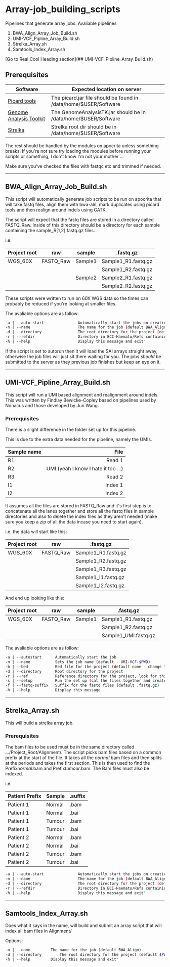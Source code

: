 # Array-job_building_scripts
Pipelines that generate array jobs.
Avaliable pipelines

1. BWA_Align_Array_Job_Build.sh
2. UMI-VCF_Pipline_Array_Build.sh
3. Strelka_Array.sh
4. Samtools_Index_Array.sh

[Go to Real Cool Heading section](## UMI-VCF_Pipline_Array_Build.sh)

## Prerequisites

Software | Expected location on server
--- | ---
<a href="https://github.com/broadinstitute/picard/releases/tag/2.18.14">Picard tools</a> | The picard.jar file should be found in /data/home/$USER/Software 
<a href="https://software.broadinstitute.org/gatk/download/">Genome Analysis Toolkit</a> | The GenomeAnalysisTK.jar should be in /data/home/$USER/Software
<a href="https://github.com/Illumina/strelka/tree/master">Strelka</a> | Strelka root dir should be in /data/home/$USER/Software

The rest should be handled by the modules on apocrita unless something breaks. If you're not sure try loading the modules before running your scripts or something, I don't know I'm not your mother ...

Make sure you've checked the files with fastqc etc and trimmed if needed.

***

## BWA_Align_Array_Job_Build.sh

This script will automatically generate job scripts to be run on apocrita that will take fastq files, align them with bwa-aln, mark duplicates using picard tools and then realign around indels using GATK.

The script will expect that the fastq files are stored in a directory called FASTQ_Raw. Inside of this directory should be a directory for each sample containing the sample_R[1,2].fastq.gz files.

i.e.

Project root | raw | sample | .fastq.gz 
--- | --- | --- | ---
WGS_60X | FASTQ_Raw | Sample1 | Sample1_R1.fastq.gz
|  |  |  | Sample1_R2.fastq.gz
| |  | Sample2 | Sample2_R1.fastq.gz
|  |  |  | Sample2_R2.fastq.gz

These scripts were written to run on 60X WGS data so the times can probably be reduced if you're looking at smaller files.

The avaliable options are as follow:
```bash
-a | --auto-start               Automatically start the jobs on creation (default off)
-n | --name                     The name for the job (default BWA_Align)
-d | --directory                The root directory for the project (default $PWD)
-r | --refdir                   Directory in BCI-Haemato/Refs containing the reference (default GRCh37/)
-h | --help                     Display this message and exit"
```
If the script is set to autorun then it will load the SAI arrays straight away, otherwise the job files will just sit there waiting for you. The jobs *should* be submitted to the server as they previous job finishes but keep an eye on it. 

***

## UMI-VCF_Pipline_Array_Build.sh

This script will run a UMI based alignment and realignment around indels. This was written by Findlay Bewicke-Copley based on pipelines used by Nonacus and those developed by Jun Wang.

### Prerequisites

There is a slight difference in the folder set up for this pipeline.

This is due to the extra data needed for the pipeline, namely the UMIs.

Sample name | File
:--- | ---:
R1 | Read 1
R2 | UMI (yeah I know I hate it too ...)
R3 | Read 2
I1 | Index 1
I2 | Index 2

It assumes all the files are stored in FASTQ_Raw and it's first step is to concatenate all the lanes together and store all the fastq files in sample directories and also to delete the index files as they aren't needed (make sure you keep a zip of all the data incase you need to start again).

i.e. the data will start like this:

Project root | raw  | .fastq.gz 
--- | --- | ---
WGS_60X | FASTQ_Raw | Sample1_R1.fastq.gz
|  |  | Sample1_R2.fastq.gz
|  |  | Sample1_R3.fastq.gz
|  |  | Sample1_I1.fastq.gz
|  |  | Sample1_I2.fastq.gz

And end up looking like this:

Project root | raw | sample | .fastq.gz 
--- | --- | --- | ---
WGS_60X | FASTQ_Raw | Sample1 | Sample1_R1.fastq.gz
|  |  |  | Sample1_R2.fastq.gz
|  |  |  | Sample1_UMI.fastq.gz

The avaliable options are as follow:
```bash
-a | --autostart      Automatically start the job
-n | --name           Sets the job name (default - UMI-VCF-$PWD)
-b | --bed            Bed file for the project (default none - change this!)
-d | --directory      Root directory for the project
-r | --ref            Reference directory for the project, look for this in BCI-Haemato/Refs (default GRCh37)
-s | --setup          Run the set up (cat the files together and create sample directories) (default off)
-f | --fastq-suffix   Suffix for the fastq files (default .fastq.gz)
-h | --help           Display this message
```

***

## Strelka_Array.sh

This will build a strelka array job.

### Prerequisites

The bam files to be used must be in the same directory called .../Project_Root/Alignment/.
The script picks bam files based on a common prefix at the start of the file.
It takes all the *normal*.bam files and then splits at the periods and takes the first section. 
This is then used to find the Prefix*normal*.bam and Prefix*tumour*.bam.
The Bam files must also be indexed.

i.e.

 Patient Prefix | Sample | .suffix 
 --- | --- | ---
 Patient 1 | Normal | .bam
Patient 1 | Normal | .bai
Patient 1 | Tumour | .bam
Patient 1 | Tumour | .bai
Patient 2 | Normal | .bam
Patient 2 | Normal | .bai
Patient 2 | Tumour | .bam
Patient 2 | Tumour | .bai

```bash
-a | --auto-start               Automatically start the jobs on creation (default off)
-n | --name                     The name for the job (default BWA_Align)
-d | --directory                The root directory for the project (default $PWD)
-r | --refdir                   Directory in BCI-Haemato/Refs containing the reference (default GRCh37/)
-h | --help                     Display this message and exit"
```
***

## Samtools_Index_Array.sh

Does what it says in the name, will build and submit an array script that will index all bam files in Alignment/

Options:
```bash
-n | --name			The name for the job (default BWA_Align)
-d | --directory		The root directory for the project (default $PWD)
-h | --help			Display this message and exit"
```
